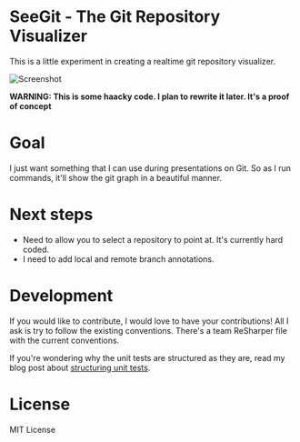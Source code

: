 # SeeGit - The Git Repository Visualizer

This is a little experiment in creating a realtime git repository visualizer.

![Screenshot](http://f.cl.ly/items/3t3H0C2L0M1f281T0H0m/SeeGit.png)

__WARNING: This is some haacky code. I plan to rewrite it later. It's a proof of concept__

# Goal
I just want something that I can use during presentations on Git. So as I run commands, it'll show the git graph in a beautiful manner.

# Next steps
* Need to allow you to select a repository to point at. It's currently hard coded.
* I need to add local and remote branch annotations.

# Development
If you would like to contribute, I would love to have your contributions! All I ask is try to follow the existing conventions. There's a team ReSharper file with the current conventions.

If you're wondering why the unit tests are structured as they are, read my blog post about [structuring unit tests](http://haacked.com/archive/2012/01/01/structuring-unit-tests.aspx).

# License
MIT License